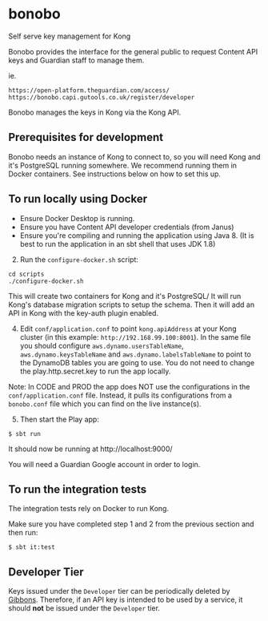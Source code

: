 # bonobo

Self serve key management for Kong

Bonobo provides the interface for the general public to request Content API keys
and Guardian staff to manage them.

ie.
```
https://open-platform.theguardian.com/access/
https://bonobo.capi.gutools.co.uk/register/developer
```

Bonobo manages the keys in Kong via the Kong API.


## Prerequisites for development

Bonobo needs an instance of Kong to connect to, so you will need Kong and it's PostgreSQL running somewhere. 
We recommend running them in Docker containers. See instructions below on how to set this up.

## To run locally using Docker

- Ensure Docker Desktop is running.
- Ensure you have Content API developer credentials (from Janus)
- Ensure you're compiling and running the application using Java 8. (It is best to run the application in an sbt shell that uses JDK 1.8)

2. Run the `configure-docker.sh` script:

  ```
  cd scripts
  ./configure-docker.sh
  ```
  This will create two containers for Kong and it's PostgreSQL/
  It will run Kong's database migration scripts to setup the schema.
  Then it will add an API in Kong with the key-auth plugin enabled.

4. Edit `conf/application.conf` to point `kong.apiAddress` at your Kong cluster (in this example: `http://192.168.99.100:8001`). In the same file you should configure `aws.dynamo.usersTableName`, `aws.dynamo.keysTableName` and `aws.dynamo.labelsTableName` to point to the DynamoDB tables you are going to use.
You do not need to change the play.http.secret.key to run the app locally.
   
Note: In CODE and PROD the app does NOT use the configurations in the `conf/application.conf` file. Instead, it pulls its configurations from a `bonobo.conf` file which you can find on the live instance(s).

5. Then start the Play app:

  ```
  $ sbt run
  ```
  
  It should now be running at http://localhost:9000/
  
  You will need a Guardian Google account in order to login.

## To run the integration tests

The integration tests rely on Docker to run Kong.

Make sure you have completed step 1 and 2 from the previous section and then run:

```
$ sbt it:test
```

## Developer Tier
<!---
This anchor is linked to in the Bonobo application. 
If you change this anchor, you should change the corresponding Bonobo source code. 
--->
Keys issued under the `Developer` tier can be periodically deleted by [Gibbons](https://github.com/guardian/gibbons).
Therefore, if an API key is intended to be used by a service, it should __not__ be issued under the `Developer` tier.


